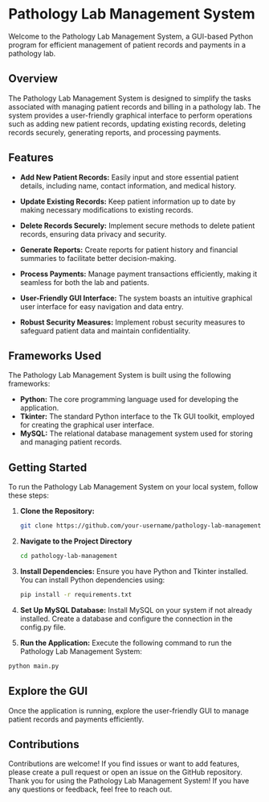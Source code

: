# Pathology Lab Management System

Welcome to the Pathology Lab Management System, a GUI-based Python program for efficient management of patient records and payments in a pathology lab.

## Overview

The Pathology Lab Management System is designed to simplify the tasks associated with managing patient records and billing in a pathology lab. The system provides a user-friendly graphical interface to perform operations such as adding new patient records, updating existing records, deleting records securely, generating reports, and processing payments.

## Features

- **Add New Patient Records:** Easily input and store essential patient details, including name, contact information, and medical history.

- **Update Existing Records:** Keep patient information up to date by making necessary modifications to existing records.

- **Delete Records Securely:** Implement secure methods to delete patient records, ensuring data privacy and security.

- **Generate Reports:** Create reports for patient history and financial summaries to facilitate better decision-making.

- **Process Payments:** Manage payment transactions efficiently, making it seamless for both the lab and patients.

- **User-Friendly GUI Interface:** The system boasts an intuitive graphical user interface for easy navigation and data entry.

- **Robust Security Measures:** Implement robust security measures to safeguard patient data and maintain confidentiality.

## Frameworks Used

The Pathology Lab Management System is built using the following frameworks:

- **Python:** The core programming language used for developing the application.
- **Tkinter:** The standard Python interface to the Tk GUI toolkit, employed for creating the graphical user interface.
- **MySQL:** The relational database management system used for storing and managing patient records.

## Getting Started

To run the Pathology Lab Management System on your local system, follow these steps:

1. **Clone the Repository:**
   ```bash
   git clone https://github.com/your-username/pathology-lab-management.git

2. **Navigate to the Project Directory**
   ```bash
   cd pathology-lab-management
   ```
3. **Install Dependencies:**
   Ensure you have Python and Tkinter installed. You can install Python dependencies using:
   ```bash
   pip install -r requirements.txt
   
4. **Set Up MySQL Database:**
   Install MySQL on your system if not already installed.
   Create a database and configure the connection in the config.py file.
   
5. **Run the Application:**
Execute the following command to run the Pathology Lab Management System:
```bash
python main.py
```

## Explore the GUI
Once the application is running, explore the user-friendly GUI to manage patient records and payments efficiently.

## Contributions
Contributions are welcome! If you find issues or want to add features, please create a pull request or open an issue on the GitHub repository.
Thank you for using the Pathology Lab Management System! If you have any questions or feedback, feel free to reach out.
